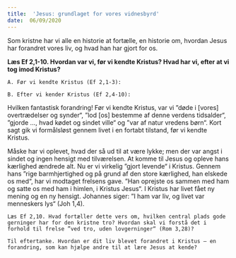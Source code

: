 ```yaml
---
title:  'Jesus: grundlaget for vores vidnesbyrd'
date:  06/09/2020
---
```


Som kristne har vi alle en historie at fortælle, en historie om, hvordan Jesus har forandret vores liv, og hvad han har gjort for os.

**Læs Ef 2,1-10. Hvordan var vi, før vi kendte Kristus? Hvad har vi, efter at vi tog imod Kristus?**

`A.	Før vi kendte Kristus (Ef 2,1-3):`

`B.	Efter vi kender Kristus (Ef 2,4-10):`

Hvilken fantastisk forandring! Før vi kendte Kristus, var vi ”døde i [vores] overtrædelser og synder“, ”lod [os] bestemme af denne verdens tidsalder“, ”gjorde …, hvad kødet og sindet ville“ og ”var af natur vredens børn“. Kort sagt gik vi formålsløst gennem livet i en fortabt tilstand, før vi kendte Kristus.

Måske har vi oplevet, hvad der så ud til at være lykke; men der var angst i sindet og ingen hensigt med tilværelsen. At komme til Jesus og opleve hans kærlighed ændrede alt. Nu er vi virkelig ”gjort levende“ i Kristus. Gennem hans ”rige barmhjertighed og på grund af den store kærlighed, han elskede os med“, har vi modtaget frelsens gave. ”Han oprejste os sammen med ham og satte os med ham i himlen, i Kristus Jesus“. I Kristus har livet fået ny mening og en ny hensigt. Johannes siger: ”I ham var liv, og livet var menneskers lys“ (Joh 1,4).

`Læs Ef 2,10. Hvad fortæller dette vers om, hvilken central plads gode gerninger har for den kristne tro? Hvordan skal vi forstå det i forhold til frelse ”ved tro, uden lovgerninger“ (Rom 3,28)?`

`Til eftertanke. Hvordan er dit liv blevet forandret i Kristus – en forandring, som kan hjælpe andre til at lære Jesus at kende?`